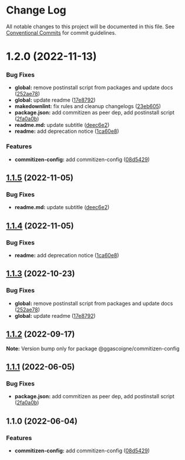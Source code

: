 # Change Log

All notable changes to this project will be documented in this file.
See [Conventional Commits](https://conventionalcommits.org) for commit guidelines.

# 1.2.0 (2022-11-13)

### Bug Fixes

- **global:** remove postinstall script from packages and update docs ([252ae78](https://github.com/ggascoigne/shareable-configs/commit/252ae787ec89902f130ee28d2af63255fdfabb4d))
- **global:** update readme ([17e8792](https://github.com/ggascoigne/shareable-configs/commit/17e879243244bf28136e24deef02522147abe451))
- **makedownlint:** fix rules and cleanup changelogs ([23eb605](https://github.com/ggascoigne/shareable-configs/commit/23eb605a42fd51ca0b5d24de781929a1662e634f))
- **package.json:** add commitizen as peer dep, add postinstall script ([2fa0a0b](https://github.com/ggascoigne/shareable-configs/commit/2fa0a0bd4bcdd59ac1fe673d0f77c7004d2c38ba))
- **readme.md:** update subtitle ([deec6e2](https://github.com/ggascoigne/shareable-configs/commit/deec6e206ca3c420a6997acd18fe4ecdfaf32cb0))
- **readme:** add deprecation notice ([1ca60e8](https://github.com/ggascoigne/shareable-configs/commit/1ca60e8adfe3d142fa68f63535294f453da3b276))

### Features

- **commitizen-config:** add commitizen-config ([08d5429](https://github.com/ggascoigne/shareable-configs/commit/08d5429bb3cda4b7f1128aacb8e05c20ada7311d))

## [1.1.5](https://github.com/ggascoigne/shareable-configs/compare/@ggascoigne/commitizen-config@1.1.4...@ggascoigne/commitizen-config@1.1.5) (2022-11-05)

### Bug Fixes

- **readme.md:** update subtitle ([deec6e2](https://github.com/ggascoigne/shareable-configs/commit/deec6e206ca3c420a6997acd18fe4ecdfaf32cb0))

## [1.1.4](https://github.com/ggascoigne/shareable-configs/compare/@ggascoigne/commitizen-config@1.1.3...@ggascoigne/commitizen-config@1.1.4) (2022-11-05)

### Bug Fixes

- **readme:** add deprecation notice ([1ca60e8](https://github.com/ggascoigne/shareable-configs/commit/1ca60e8adfe3d142fa68f63535294f453da3b276))

## [1.1.3](https://github.com/ggascoigne/shareable-configs/compare/@ggascoigne/commitizen-config@1.1.2...@ggascoigne/commitizen-config@1.1.3) (2022-10-23)

### Bug Fixes

- **global:** remove postinstall script from packages and update docs ([252ae78](https://github.com/ggascoigne/shareable-configs/commit/252ae787ec89902f130ee28d2af63255fdfabb4d))
- **global:** update readme ([17e8792](https://github.com/ggascoigne/shareable-configs/commit/17e879243244bf28136e24deef02522147abe451))

## [1.1.2](https://github.com/ggascoigne/shareable-configs/compare/@ggascoigne/commitizen-config@1.1.1...@ggascoigne/commitizen-config@1.1.2) (2022-09-17)

**Note:** Version bump only for package @ggascoigne/commitizen-config

## [1.1.1](https://github.com/ggascoigne/shareable-configs/compare/@ggascoigne/commitizen-config@1.1.0...@ggascoigne/commitizen-config@1.1.1) (2022-06-05)

### Bug Fixes

- **package.json:** add commitizen as peer dep, add postinstall script ([2fa0a0b](https://github.com/ggascoigne/shareable-configs/commit/2fa0a0bd4bcdd59ac1fe673d0f77c7004d2c38ba))

## 1.1.0 (2022-06-04)

### Features

- **commitizen-config:** add commitizen-config ([08d5429](https://github.com/ggascoigne/shareable-configs/commit/08d5429bb3cda4b7f1128aacb8e05c20ada7311d))
